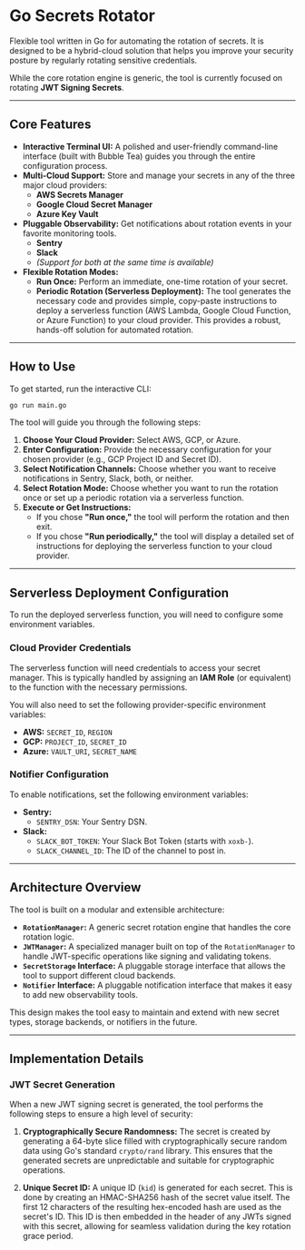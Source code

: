 # Go Secrets Rotator

Flexible tool written in Go for automating the rotation of secrets. It is designed to be a hybrid-cloud solution that helps you improve your security posture by regularly rotating sensitive credentials.

While the core rotation engine is generic, the tool is currently focused on rotating **JWT Signing Secrets**.

---

## Core Features

- **Interactive Terminal UI:** A polished and user-friendly command-line interface (built with Bubble Tea) guides you through the entire configuration process.
- **Multi-Cloud Support:** Store and manage your secrets in any of the three major cloud providers:
  - **AWS Secrets Manager**
  - **Google Cloud Secret Manager**
  - **Azure Key Vault**
- **Pluggable Observability:** Get notifications about rotation events in your favorite monitoring tools.
  - **Sentry**
  - **Slack**
  - *(Support for both at the same time is available)*
- **Flexible Rotation Modes:**
  - **Run Once:** Perform an immediate, one-time rotation of your secret.
  - **Periodic Rotation (Serverless Deployment):** The tool generates the necessary code and provides simple, copy-paste instructions to deploy a serverless function (AWS Lambda, Google Cloud Function, or Azure Function) to your cloud provider. This provides a robust, hands-off solution for automated rotation.

---

## How to Use

To get started, run the interactive CLI:

```bash
go run main.go
```

The tool will guide you through the following steps:

1.  **Choose Your Cloud Provider:** Select AWS, GCP, or Azure.
2.  **Enter Configuration:** Provide the necessary configuration for your chosen provider (e.g., GCP Project ID and Secret ID).
3.  **Select Notification Channels:** Choose whether you want to receive notifications in Sentry, Slack, both, or neither.
4.  **Select Rotation Mode:** Choose whether you want to run the rotation once or set up a periodic rotation via a serverless function.
5.  **Execute or Get Instructions:**
    - If you chose **"Run once,"** the tool will perform the rotation and then exit.
    - If you chose **"Run periodically,"** the tool will display a detailed set of instructions for deploying the serverless function to your cloud provider.

---

## Serverless Deployment Configuration

To run the deployed serverless function, you will need to configure some environment variables.

### Cloud Provider Credentials

The serverless function will need credentials to access your secret manager. This is typically handled by assigning an **IAM Role** (or equivalent) to the function with the necessary permissions.

You will also need to set the following provider-specific environment variables:

-   **AWS:** `SECRET_ID`, `REGION`
-   **GCP:** `PROJECT_ID`, `SECRET_ID`
-   **Azure:** `VAULT_URI`, `SECRET_NAME`

### Notifier Configuration

To enable notifications, set the following environment variables:

-   **Sentry:**
    -   `SENTRY_DSN`: Your Sentry DSN.
-   **Slack:**
    -   `SLACK_BOT_TOKEN`: Your Slack Bot Token (starts with `xoxb-`).
    -   `SLACK_CHANNEL_ID`: The ID of the channel to post in.

---

## Architecture Overview

The tool is built on a modular and extensible architecture:

-   **`RotationManager`:** A generic secret rotation engine that handles the core rotation logic.
-   **`JWTManager`:** A specialized manager built on top of the `RotationManager` to handle JWT-specific operations like signing and validating tokens.
-   **`SecretStorage` Interface:** A pluggable storage interface that allows the tool to support different cloud backends.
-   **`Notifier` Interface:** A pluggable notification interface that makes it easy to add new observability tools.

This design makes the tool easy to maintain and extend with new secret types, storage backends, or notifiers in the future.

---

## Implementation Details

### JWT Secret Generation

When a new JWT signing secret is generated, the tool performs the following steps to ensure a high level of security:

1.  **Cryptographically Secure Randomness:** The secret is created by generating a 64-byte slice filled with cryptographically secure random data using Go's standard `crypto/rand` library. This ensures that the generated secrets are unpredictable and suitable for cryptographic operations.

2.  **Unique Secret ID:** A unique ID (`kid`) is generated for each secret. This is done by creating an HMAC-SHA256 hash of the secret value itself. The first 12 characters of the resulting hex-encoded hash are used as the secret's ID. This ID is then embedded in the header of any JWTs signed with this secret, allowing for seamless validation during the key rotation grace period.
